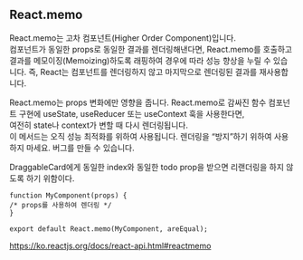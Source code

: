 ## React.memo

React.memo는 고차 컴포넌트(Higher Order Component)입니다.   
컴포넌트가 동일한 props로 동일한 결과를 렌더링해낸다면, React.memo를 호출하고 결과를 메모이징(Memoizing)하도록 래핑하여 경우에 따라 성능 향상을 누릴 수 있습니다. 
즉, React는 컴포넌트를 렌더링하지 않고 마지막으로 렌더링된 결과를 재사용합니다.   

React.memo는 props 변화에만 영향을 줍니다. React.memo로 감싸진 함수 컴포넌트 구현에 useState, useReducer 또는 useContext 훅을 사용한다면,    
여전히 state나 context가 변할 때 다시 렌더링됩니다.   
이 메서드는 오직 성능 최적화를 위하여 사용됩니다. 렌더링을 “방지”하기 위하여 사용하지 마세요. 버그를 만들 수 있습니다.   

DraggableCard에게 동일한 index와 동일한 todo prop을 받으면 리랜더링을 하지 않도록 하기 위함이다.   
```
function MyComponent(props) {
/* props를 사용하여 렌더링 */
}

export default React.memo(MyComponent, areEqual);
```
https://ko.reactjs.org/docs/react-api.html#reactmemo
